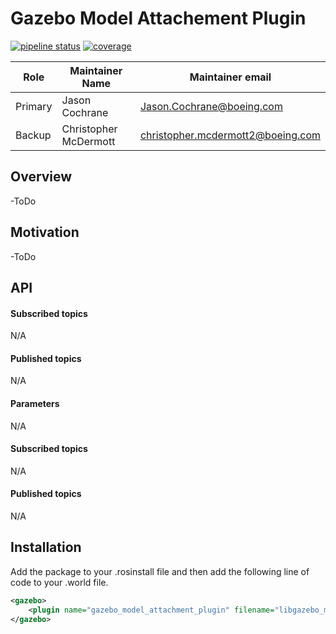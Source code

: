 # Gazebo Model Attachement Plugin
[![pipeline status](https://git.web.boeing.com/robotics/ros/gazebo_model_attachment_plugin/badges/master/pipeline.svg)](https://git.web.boeing.com/robotics/ros/gazebo_model_attachment_plugin/commits/master)
[![coverage](https://git.web.boeing.com/robotics/ros/gazebo_model_attachment_plugin/badges/master/coverage.svg)](https://git.web.boeing.com/robotics/ros/gazebo_model_attachment_plugin/commits/master)

| **Role**    | **Maintainer Name** | **Maintainer email**          |
| ------- | --------------- | ------------------------- |
| Primary | Jason Cochrane  | Jason.Cochrane@boeing.com |
| Backup  | Christopher McDermott  | christopher.mcdermott2@boeing.com

## Overview

-ToDo

## Motivation

-ToDo

## API

#### Subscribed topics

N/A

#### Published topics

N/A

#### Parameters

N/A

#### Subscribed topics

N/A

#### Published topics

N/A

## Installation

Add the package to your .rosinstall file and then add the following line of code to your .world file.

```xml
<gazebo>
    <plugin name="gazebo_model_attachment_plugin" filename="libgazebo_model_attachment_plugin.so"></plugin>
</gazebo>
```
